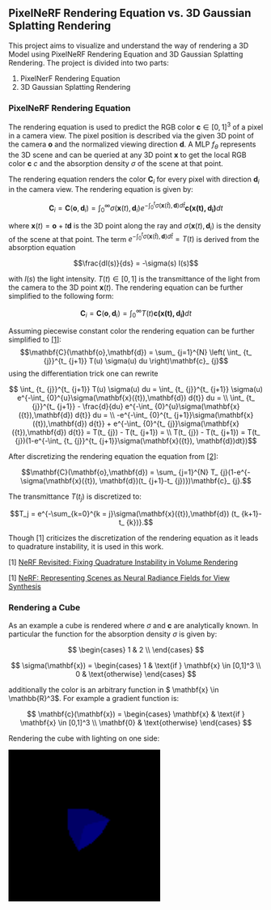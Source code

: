 ## PixelNeRF Rendering Equation vs. 3D Gaussian Splatting Rendering 
This project aims to visualize and understand the way of rendering a 3D Model using PixelNeRF Rendering Equation and 3D Gaussian Splatting Rendering. The project is divided into two parts:

1. PixelNerF Rendering Equation
2. 3D Gaussian Splatting Rendering

### PixelNeRF Rendering Equation

The rendering equation is used to predict the RGB color $\mathbf{c} \in [0,1]^{3}$ of a pixel in a camera view. The pixel position is described via the given 3D point of the camera $\mathbf{o}$ and the normalized viewing direction $\mathbf{d}$. 
A MLP $f_{\theta}$ represents the 3D scene and can be queried at any 3D point $\mathbf{x}$ to get the local RGB color $\mathbf{c}$ $c$ and the absorption density $\sigma$ of the scene at that point.

The rendering equation renders the color $\mathbf{C}_ {i}$ for every pixel with direction $\mathbf{d}_ {i}$ in the camera view. The rendering equation is given by:

$$\mathbf{C}_ {i} = \mathbf{C}(\mathbf{o},\mathbf{d}_ {i}) = \int_ {0}^{\infty} \sigma\left(\mathbf{x}(t),\mathbf{d}_ {i}\right)e^{-\int_ {0}^{t}\sigma(\mathbf{x}(\hat{t}),\mathbf{d}) d\hat{t}} \mathbf{c\left(\mathbf{x}(t),\mathbf{d}_ {i}\right)} dt$$

where $\mathbf{x}(t) = \mathbf{o} + t\mathbf{d}$ is the 3D point along the ray and $\sigma(\mathbf{x}(t),\mathbf{d}_ {i})$ is the density of the scene at that point. The term 
$e^{-\int_ {0}^{t}\sigma(\mathbf{x}(\hat{t}),\mathbf{d}) d\hat{t}} = T(t)$ is derived from the absorption equation 

$$\frac{dI(s)}{ds} = -\sigma(s) I(s)$$

 with $I(s)$ the light intensity. $T(t) \in [0,1]$ is the transmittance of the light from the camera to the 3D point $\mathbf{x}(t)$.
The rendering equation can be further simplified to the following form:

$$\mathbf{C}_ {i} = \mathbf{C}(\mathbf{o},\mathbf{d}_ {i}) = \int_ {0}^{\infty} T(t) \mathbf{c\left(\mathbf{x}(t),\mathbf{d}_ {i}\right)} dt$$

Assuming piecewise constant color the rendering equation can be further simplified to [[1]]((https://arxiv.org/abs/2310.20685)):
$$\mathbf{C}(\mathbf{o},\mathbf{d}) = \sum_ {j=1}^{N} \left( \int_ {t_ {j}}^{t_ {j+1}} T(u) \sigma(u) du \right)\mathbf{c}_ {j}$$
using the differentiation trick one can rewrite

$$ \int_ {t_ {j}}^{t_ {j+1}} T(u) \sigma(u) du =  \int_ {t_ {j}}^{t_ {j+1}} \sigma(u) e^{-\int_ {0}^{u}\sigma(\mathbf{x}({t}),\mathbf{d}) d{t}} du = \\ \int_ {t_ {j}}^{t_ {j+1}} - \frac{d}{du} e^{-\int_ {0}^{u}\sigma(\mathbf{x}({t}),\mathbf{d}) d{t}} du = \\ -e^{-\int_ {0}^{t_ {j+1}}\sigma(\mathbf{x}({t}),\mathbf{d}) d{t}} + e^{-\int_ {0}^{t_ {j}}\sigma(\mathbf{x}({t}),\mathbf{d}) d{t}} = T(t_ {j}) - T(t_ {j+1}) = \\
 T(t_ {j}) - T(t_ {j+1}) = T(t_ {j})(1-e^{-\int_ {t_ {j}}^{t_ {j+1}}\sigma(\mathbf{x}({t}), \mathbf{d})dt})$$

After discretizing the rendering equation the equation from [[2]](https://arxiv.org/pdf/2003.08934):

$$\mathbf{C}(\mathbf{o},\mathbf{d}) = \sum_ {j=1}^{N} T_ {j}(1-e^{-\sigma(\mathbf{x}({t}), \mathbf{d})(t_ {j+1}-t_ {j})})\mathbf{c}_ {j}.$$

The transmittance $T(t_ {j})$ is discretized to:

$$T_j = e^{-\sum_{k=0}^{k = j}\sigma(\mathbf{x}({t}),\mathbf{d}) (t_ {k+1}-t_ {k})}.$$

Though [1] criticizes the discretization of the rendering equation as it leads to quadrature instability, it is used in this work.

[1] [NeRF Revisited: Fixing Quadrature Instability in
Volume Rendering](https://arxiv.org/abs/2310.20685)

[1] [NeRF: Representing Scenes as
Neural Radiance Fields for View Synthesis](https://arxiv.org/pdf/2003.08934)

### Rendering a Cube

As an example a cube is rendered where $\sigma$ and $\mathbf{c}$ are analytically known. In particular the function for the absorption density $\sigma$ is given by:

$$
\begin{cases}
1 & 2 \\
\end{cases}
$$

$$
\sigma(\mathbf{x}) = \begin{cases}
1 & \text{if } \mathbf{x} \in [0,1]^3 \\
0 & \text{otherwise}
\end{cases}
$$

additionally the color is an arbitrary function in $ \mathbf{x} \in \mathbb{R}^3$. For example a gradient function is:

$$
\mathbf{c}(\mathbf{x}) = \begin{cases}
\mathbf{x} & \text{if } \mathbf{x} \in [0,1]^3 \\
\mathbf{0} & \text{otherwise}
\end{cases}
$$

Rendering the cube with lighting on one side:

<img src="cube.png" width="300" height="300">
